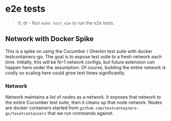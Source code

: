 e2e tests 
=========

> tl; dr - Run `make test_e2e` to run the e2e tests. 

## Network with Docker Spike

This is a spike on using the Cucumber / Gherkin test suite with docker testcontainers-go.  The goal is to expose test suite to a fresh network each time.  Initially, this will be N=1 network configs, but future extension can happen here under the assumption.  Of course, building the entire network is costly so scaling here could grow test times significantly.

### Network 
Network maintains a list of nodes as a network. It exposes that network to the entire Cucumber test suite, then it cleans up that node network.
Nodes are docker containers started from `github.com/testcontainers-go/tesetcontainers` that we run commands against.
